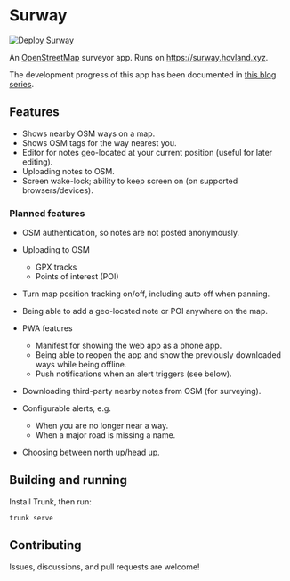 # Surway

[![Deploy Surway](https://github.com/torhovland/surway/actions/workflows/deploy.yml/badge.svg)](https://github.com/torhovland/surway/actions/workflows/deploy.yml)

An [OpenStreetMap](https://www.openstreetmap.org/) surveyor app. Runs on https://surway.hovland.xyz.

The development progress of this app has been documented in [this blog series](https://blogg.bekk.no/building-an-openstreetmap-app-in-rust-part-i-2adf72c75229).

## Features

- Shows nearby OSM ways on a map.
- Shows OSM tags for the way nearest you.
- Editor for notes geo-located at your current position (useful for later editing).
- Uploading notes to OSM.
- Screen wake-lock; ability to keep screen on (on supported browsers/devices).

### Planned features

- OSM authentication, so notes are not posted anonymously.

- Uploading to OSM
    - GPX tracks
    - Points of interest (POI)

- Turn map position tracking on/off, including auto off when panning.

- Being able to add a geo-located note or POI anywhere on the map.

- PWA features
    - Manifest for showing the web app as a phone app.
    - Being able to reopen the app and show the previously downloaded ways while being offline.
    - Push notifications when an alert triggers (see below).

- Downloading third-party nearby notes from OSM (for surveying).

- Configurable alerts, e.g.
    - When you are no longer near a way.
    - When a major road is missing a name.

- Choosing between north up/head up.

## Building and running

Install Trunk, then run:

```
trunk serve      
```

## Contributing

Issues, discussions, and pull requests are welcome!
